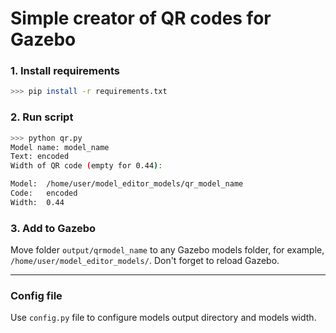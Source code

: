 # Simple creator of QR codes for Gazebo

### 1. Install requirements

```bash
>>> pip install -r requirements.txt
```

### 2. Run script

```bash
>>> python qr.py
Model name: model_name
Text: encoded
Width of QR code (empty for 0.44):

Model:  /home/user/model_editor_models/qr_model_name
Code:   encoded
Width:  0.44
```

### 3. Add to Gazebo

Move folder `output/qrmodel_name` to any Gazebo models folder, for example, `/home/user/model_editor_models/`. Don't forget to reload Gazebo.

---

### Config file

Use `config.py` file to configure models output directory and models width.
